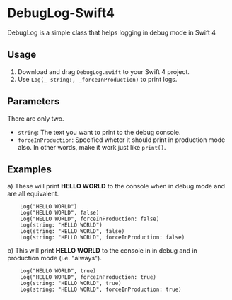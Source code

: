 # DebugLog-Swift4
DebugLog is a simple class that helps logging in debug mode in Swift 4

## Usage
1. Download and drag `DebugLog.swift` to your Swift 4 project.
2. Use `Log(_ string:, _forceInProduction)` to print logs.      

## Parameters

There are only two.

- `string`: The text you want to print to the debug console.
- `forceInProduction`: Specified wheter it should print in production mode also. In other words, make it work just like `print()`.

## Examples

a) These will print **HELLO WORLD** to the console when in debug mode and are all equivalent.

```
    Log("HELLO WORLD")
    Log("HELLO WORLD", false)
    Log("HELLO WORLD", forceInProduction: false)
    Log(string: "HELLO WORLD")
    Log(string: "HELLO WORLD", false)
    Log(string: "HELLO WORLD", forceInProduction: false)
```

b) This will print **HELLO WORLD** to the console in in debug and in production mode (i.e. "always").

```
    Log("HELLO WORLD", true)
    Log("HELLO WORLD", forceInProduction: true)
    Log(string: "HELLO WORLD", true)
    Log(string: "HELLO WORLD", forceInProduction: true)
```
